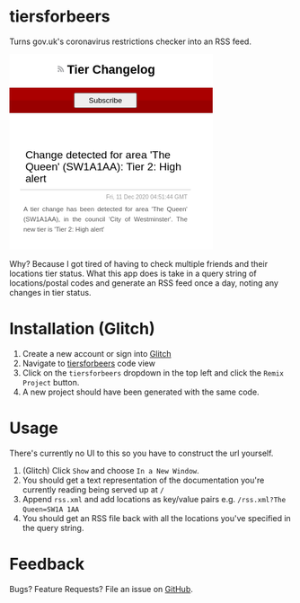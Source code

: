 # tiersforbeers
Turns gov.uk's coronavirus restrictions checker into an RSS feed.

![alt text][example]

Why? Because I got tired of having to check multiple friends and their locations tier status. What this app
does is take in a query string of locations/postal codes and generate an RSS feed once a day, noting any
changes in tier status. 

# Installation (Glitch)
1. Create a new account or sign into [Glitch](https://glitch.com/)
2. Navigate to [tiersforbeers](https://glitch.com/edit/#!/tiersforbeers?path=README.md%3A1%3A0) code view
3. Click on the `tiersforbeers` dropdown in the top left and click the `Remix Project` button.
4. A new project should have been generated with the same code. 

# Usage
There's currently no UI to this so you have to construct the url yourself.

1. (Glitch) Click `Show` and choose `In a New Window`.
2. You should get a text representation of the documentation you're currently reading being served up at `/`
3. Append `rss.xml` and add locations as key/value pairs
   e.g. `/rss.xml?The Queen=SW1A 1AA`
4. You should get an RSS file back with all the locations you've specified in the query string.

# Feedback
Bugs? Feature Requests? File an issue on [GitHub](https://github.com/rjnienaber/tiersforbeers/issues).

[example]: https://github.com/rjnienaber/tiersforbeers/blob/master/example.png?raw=true "RSS Example text"